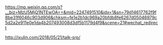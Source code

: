 https://mp.weixin.qq.com/s?__biz=MzU5MjQ1NTEwOA==&mid=2247491510&idx=1&sn=79d14617762f9f8be31f6046c903d906&chksm=fe1e2b1dc969a20bfdb8fe6267d05046979c5d2a2e911e0e1da4b207493008d3df5b1179d4f9&scene=21#wechat_redirect

http://ixulin.com/2018/05/21/talk-srp/